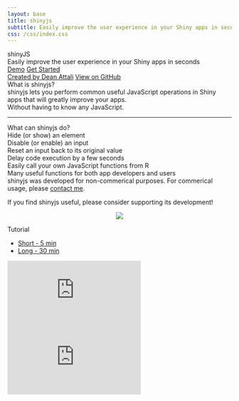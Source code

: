 ```yaml
---
layout: base
title: shinyjs
subtitle: Easily improve the user experience in your Shiny apps in seconds
css: /css/index.css
---
```


<div id="page-header">
  <div id="page-title">
    <span class="col-shiny">shiny</span><span class="col-js">JS</span>
  </div>
  <div id="page-subtitle">Easily improve the user experience in your Shiny apps in seconds</div>
  <div id="header-btns">
    <a id="header-btn-left" class="btn" href="{{ site.baseurl }}/overview#demo">Demo</a>
    <a id="header-btn-right" class="btn" href="{{ site.baseurl }}/basic">Get Started</a>
  </div>
  <div id="header-credits">
    <a href="http://deanattali.com">Created by Dean Attali</a>
    <a href="https://github.com/daattali/shinyjs">View on GitHub</a>
  </div>
</div>

<div id="what-is-shinyjs">What is shinyjs?</div>
<div id="shinyjs-desc">
  shinyjs lets you perform common useful JavaScript operations in Shiny apps that will greatly improve your apps.
  <div id="shinyjs-without">
    Without having to know any JavaScript.
  </div>
</div>

<hr id="shinyjs-separator"/>

<div id="what-it-does">
  <div id="what-it-does-title">What can shinyjs do?</div>
  <div class="feature">
    <i class="fa fa-eye"></i>
    Hide (or show) an element
  </div>
  <div class="feature">
    <i class="fa fa-ban"></i>
    Disable (or enable) an input
  </div>
  <div class="feature">
    <i class="fa fa-repeat"></i>
    Reset an input back to its original value
  </div>
  <div class="feature">
    <i class="fa fa-clock-o"></i>
    Delay code execution by a few seconds
  </div>
  <div class="feature">
    <i class="fa fa-globe"></i>
    Easily call your own JavaScript functions from R
  </div>
  <div class="feature">
    <i class="fa fa-check"></i>
    Many useful functions for both app developers and users
  </div>
</div>

<div id="license-section">
  shinyjs was developed for non-commerical purposes. For commerical usage, please <a href="http://deanattali.com/contact">contact me</a>.
  <p>If you find shinyjs useful, please consider supporting its development!</p>
  <div id="smiley"><i class="fa fa-smile-o"></i></div>

  <p align="center">
    <a href="https://www.paypal.me/daattali">
      <img src="https://www.paypalobjects.com/en_US/i/btn/btn_donate_LG.gif">
    </a>
  </p>
</div>

<div id="tutorial-section">

  <div id="tutorial-title">Tutorial</div>

  <ul class="nav nav-pills">
    <li class="active"><a data-toggle="tab" href="#short-tutorial">Short - 5 min</a></li>
    <li><a data-toggle="tab" href="#long-tutorial">Long - 30 min</a></li>
  </ul>

  <div class="tab-content">
    <div id="short-tutorial" class="tab-pane fade in active">
      <iframe src="https://www.youtube.com/embed/FYPd5W75HPE" frameborder="0" allowfullscreen></iframe>
    </div>
    <div id="long-tutorial" class="tab-pane fade">
      <iframe src="https://www.youtube.com/embed/fPY13maWKKE" frameborder="0" allowfullscreen></iframe>  </div>
  </div>
</div>